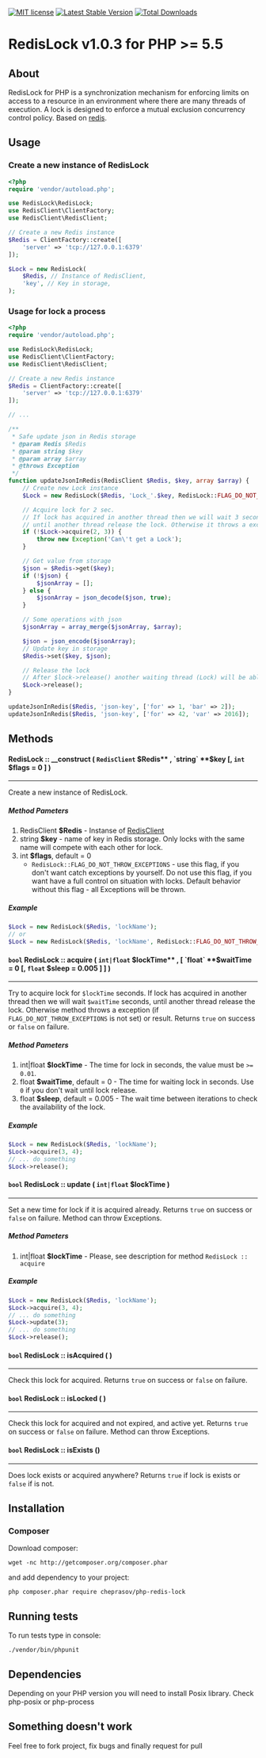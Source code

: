 [![MIT license](http://img.shields.io/badge/license-MIT-brightgreen.svg)](http://opensource.org/licenses/MIT)
[![Latest Stable Version](https://poser.pugx.org/cheprasov/php-redis-lock/v/stable)](https://packagist.org/packages/cheprasov/php-redis-lock)
[![Total Downloads](https://poser.pugx.org/cheprasov/php-redis-lock/downloads)](https://packagist.org/packages/cheprasov/php-redis-lock)

# RedisLock v1.0.3 for PHP >= 5.5

## About
RedisLock for PHP is a synchronization mechanism for enforcing limits on access to a resource in an environment where there are many threads of execution. A lock is designed to enforce a mutual exclusion concurrency control policy. Based on [redis](http://redis.io/).


## Usage

### Create a new instance of RedisLock

```php
<?php
require 'vendor/autoload.php';

use RedisLock\RedisLock;
use RedisClient\ClientFactory;
use RedisClient\RedisClient;

// Create a new Redis instance
$Redis = ClientFactory::create([
    'server' => 'tcp://127.0.0.1:6379'
]);

$Lock = new RedisLock(
    $Redis, // Instance of RedisClient,
    'key', // Key in storage,
);
```

### Usage for lock a process

```php
<?php
require 'vendor/autoload.php';

use RedisLock\RedisLock;
use RedisClient\ClientFactory;
use RedisClient\RedisClient;

// Create a new Redis instance
$Redis = ClientFactory::create([
    'server' => 'tcp://127.0.0.1:6379'
]);

// ...

/**
 * Safe update json in Redis storage
 * @param Redis $Redis
 * @param string $key
 * @param array $array
 * @throws Exception
 */
function updateJsonInRedis(RedisClient $Redis, $key, array $array) {
    // Create new Lock instance
    $Lock = new RedisLock($Redis, 'Lock_'.$key, RedisLock::FLAG_DO_NOT_THROW_EXCEPTIONS);

    // Acquire lock for 2 sec.
    // If lock has acquired in another thread then we will wait 3 second,
    // until another thread release the lock. Otherwise it throws a exception.
    if (!$Lock->acquire(2, 3)) {
        throw new Exception('Can\'t get a Lock');
    }

    // Get value from storage
    $json = $Redis->get($key);
    if (!$json) {
        $jsonArray = [];
    } else {
        $jsonArray = json_decode($json, true);
    }

    // Some operations with json
    $jsonArray = array_merge($jsonArray, $array);

    $json = json_encode($jsonArray);
    // Update key in storage
    $Redis->set($key, $json);

    // Release the lock
    // After $lock->release() another waiting thread (Lock) will be able to update json in storage
    $Lock->release();
}

updateJsonInRedis($Redis, 'json-key', ['for' => 1, 'bar' => 2]);
updateJsonInRedis($Redis, 'json-key', ['for' => 42, 'var' => 2016]);

```

## Methods

#### RedisLock :: __construct ( `RedisClient` **$Redis** , `string` **$key** [, `int` **$flags** = 0 ] )
---
Create a new instance of RedisLock.

##### Method Pameters

1. RedisClient **$Redis** - Instanse of [RedisClient](https://github.com/cheprasov/php-redis-client)
2. string **$key** - name of key in Redis storage. Only locks with the same name will compete with each other for lock.
3. int **$flags**, default = 0
   * `RedisLock::FLAG_DO_NOT_THROW_EXCEPTIONS` - use this flag, if you don't want catch exceptions by yourself. Do not use this flag, if you want have a full control on situation with locks. Default behavior without this flag - all Exceptions will be thrown.

##### Example

```php
$Lock = new RedisLock($Redis, 'lockName');
// or
$Lock = new RedisLock($Redis, 'lockName', RedisLock::FLAG_DO_NOT_THROW_EXCEPTIONS);

```

#### `bool` RedisLock :: acquire ( `int|float` **$lockTime** , [ `float` **$waitTime** = 0 [, `float` **$sleep** = 0.005 ] ] )
---
Try to acquire lock for `$lockTime` seconds.
If lock has acquired in another thread then we will wait `$waitTime` seconds, until another thread release the lock.
Otherwise method throws a exception (if `FLAG_DO_NOT_THROW_EXCEPTIONS` is not set) or result.
Returns `true` on success or `false` on failure.

##### Method Pameters

1. int|float **$lockTime** - The time for lock in seconds, the value must be `>= 0.01`.
2. float **$waitTime**, default = 0 - The time for waiting lock in seconds. Use `0` if you don't wait until lock release.
3. float **$sleep**, default = 0.005 - The wait time between iterations to check the availability of the lock.

##### Example

```php
$Lock = new RedisLock($Redis, 'lockName');
$Lock->acquire(3, 4);
// ... do something
$Lock->release();
```

#### `bool` RedisLock :: update ( `int|float` **$lockTime** )
---
Set a new time for lock if it is acquired already. Returns `true` on success or `false` on failure. Method can throw Exceptions.

##### Method Pameters
1. int|float **$lockTime** - Please, see description for method `RedisLock :: acquire`

##### Example

```php
$Lock = new RedisLock($Redis, 'lockName');
$Lock->acquire(3, 4);
// ... do something
$Lock->update(3);
// ... do something
$Lock->release();
```

#### `bool` RedisLock :: isAcquired ( )
---
Check this lock for acquired. Returns `true` on success or `false` on failure.

#### `bool` RedisLock :: isLocked ( )
---
Check this lock for acquired and not expired, and active yet. Returns `true` on success or `false` on failure. Method can throw Exceptions.

#### `bool` RedisLock :: isExists ()
---
Does lock exists or acquired anywhere? Returns `true` if lock is exists or `false` if is not.

## Installation

### Composer

Download composer:

    wget -nc http://getcomposer.org/composer.phar

and add dependency to your project:

    php composer.phar require cheprasov/php-redis-lock

## Running tests

To run tests type in console:

    ./vendor/bin/phpunit
	
## Dependencies

Depending on your PHP version you will need to install Posix library.
Check php-posix or php-process

## Something doesn't work

Feel free to fork project, fix bugs and finally request for pull

